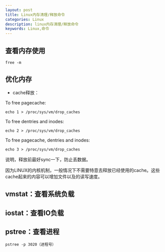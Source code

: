 ```yaml
---
layout: post
title: Linux内存清理/释放命令
categories: Linux
description: linux内存清理/释放命令
keywords: Linux,命令
---
```


## 查看内存使用
```shell
free -m
```
## 优化内存

- cache释放：

To free pagecache:
```shell
echo 1 > /proc/sys/vm/drop_caches
```
To free dentries and inodes:
```shell
echo 2 > /proc/sys/vm/drop_caches
```
To free pagecache, dentries and inodes:
```shell
echo 3 > /proc/sys/vm/drop_caches
```

说明，释放前最好sync一下，防止丢数据。

因为LINUX的内核机制，一般情况下不需要特意去释放已经使用的cache。这些cache起来的内容可以增加文件以及的读写速度。

## vmstat：查看系统负载

## iostat：查看IO负载

## pstree：查看进程
```shell
pstree -p 3020（进程号）
```
